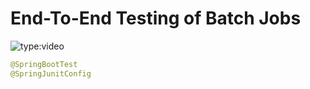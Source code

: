 # End-To-End Testing of Batch Jobs

![type:video](https://www.youtube.com/embed/y3f-hT4-b8g)

```java
@SpringBootTest
@SpringJunitConfig
```